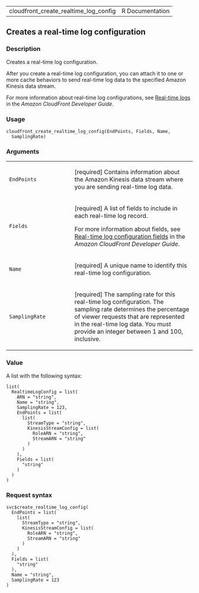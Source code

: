 <table style="width: 100%;">
<tbody>
<tr class="odd">
<td>cloudfront_create_realtime_log_config</td>
<td style="text-align: right;">R Documentation</td>
</tr>
</tbody>
</table>

## Creates a real-time log configuration

### Description

Creates a real-time log configuration.

After you create a real-time log configuration, you can attach it to one
or more cache behaviors to send real-time log data to the specified
Amazon Kinesis data stream.

For more information about real-time log configurations, see [Real-time
logs](https://docs.aws.amazon.com/AmazonCloudFront/latest/DeveloperGuide/real-time-logs.html)
in the *Amazon CloudFront Developer Guide*.

### Usage

    cloudfront_create_realtime_log_config(EndPoints, Fields, Name,
      SamplingRate)

### Arguments

<table>
<colgroup>
<col style="width: 35%" />
<col style="width: 65%" />
</colgroup>
<tbody>
<tr class="odd">
<td><code
id="cloudfront_create_realtime_log_config_:_EndPoints">EndPoints</code></td>
<td><p>[required] Contains information about the Amazon Kinesis data
stream where you are sending real-time log data.</p></td>
</tr>
<tr class="even">
<td><code
id="cloudfront_create_realtime_log_config_:_Fields">Fields</code></td>
<td><p>[required] A list of fields to include in each real-time log
record.</p>
<p>For more information about fields, see <a
href="https://docs.aws.amazon.com/AmazonCloudFront/latest/DeveloperGuide/real-time-logs.html#understand-real-time-log-config-fields">Real-time
log configuration fields</a> in the <em>Amazon CloudFront Developer
Guide</em>.</p></td>
</tr>
<tr class="odd">
<td><code
id="cloudfront_create_realtime_log_config_:_Name">Name</code></td>
<td><p>[required] A unique name to identify this real-time log
configuration.</p></td>
</tr>
<tr class="even">
<td><code
id="cloudfront_create_realtime_log_config_:_SamplingRate">SamplingRate</code></td>
<td><p>[required] The sampling rate for this real-time log
configuration. The sampling rate determines the percentage of viewer
requests that are represented in the real-time log data. You must
provide an integer between 1 and 100, inclusive.</p></td>
</tr>
</tbody>
</table>

### Value

A list with the following syntax:

    list(
      RealtimeLogConfig = list(
        ARN = "string",
        Name = "string",
        SamplingRate = 123,
        EndPoints = list(
          list(
            StreamType = "string",
            KinesisStreamConfig = list(
              RoleARN = "string",
              StreamARN = "string"
            )
          )
        ),
        Fields = list(
          "string"
        )
      )
    )

### Request syntax

    svc$create_realtime_log_config(
      EndPoints = list(
        list(
          StreamType = "string",
          KinesisStreamConfig = list(
            RoleARN = "string",
            StreamARN = "string"
          )
        )
      ),
      Fields = list(
        "string"
      ),
      Name = "string",
      SamplingRate = 123
    )
